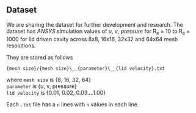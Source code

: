 ## Dataset

We are sharing the dataset for further development and research. The dataset has *ANSYS* simulation values of *u*, *v*, *pressure* for R<sub>e</sub> = 10 to R<sub>e</sub> = 1000 for lid driven cavity across 8x8, 16x16, 32x32 and 64x64 mesh resolutions.

They are stored as follows

`{mesh size}/{mesh size}\__{parameter}\__{lid velocity}.txt`

where 
`mesh size` is {8, 16, 32, 64}  
`parameter` is {u, v, pressure}  
`lid velocity` is {0.01, 0.02, 0.03....1.00}

Each `.txt` file has a `n` lines with `n` values in each line. 
